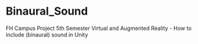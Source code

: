 # Binaural_Sound
FH Campus Project 5th Semester Virtual and Augmented Reality - How to include (binaural) sound in Unity
